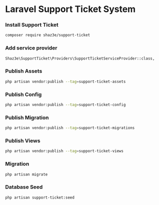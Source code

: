 # Laravel Support Ticket System

### Install Support Ticket
```bash
composer require shaz3e/support-ticket
```

### Add service provider
```bash
Shaz3e\SupportTicket\Providers\SupportTicketServiceProvider::class,
```

### Publish Assets
```bash
php artisan vendor:publish --tag=support-ticket-assets
```

### Publish Config
```bash
php artisan vendor:publish --tag=support-ticket-config
```

### Publish Migration
```bash
php artisan vendor:publish --tag=support-ticket-migrations
```

### Publish Views
```bash
php artisan vendor:publish --tag=support-ticket-views
```

### Migration
```bash
php artisan migrate
```

### Database Seed
```bash
php artisan support-ticket:seed
```
